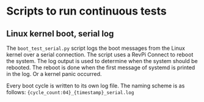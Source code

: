 # Scripts to run continuous tests

## Linux kernel boot, serial log

The `boot_test_serial.py` script logs the boot messages from the Linux kernel over a serial
connection. The script uses a RevPi Connect to reboot the system. The log output is used to determine when the system should be rebooted. The reboot is done when the first message of systemd is printed in the log. Or a kernel panic occurred.

Every boot cycle is written to its own log file. The naming scheme is as follows:
`{cycle_count:04}_{timestamp}_serial.log`
